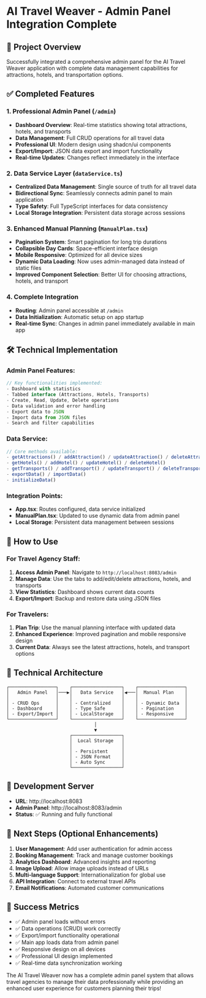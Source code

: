 # AI Travel Weaver - Admin Panel Integration Complete

## 🎉 Project Overview
Successfully integrated a comprehensive admin panel for the AI Travel Weaver application with complete data management capabilities for attractions, hotels, and transportation options.

## ✅ Completed Features

### 1. **Professional Admin Panel** (`/admin`)
- **Dashboard Overview**: Real-time statistics showing total attractions, hotels, and transports
- **Data Management**: Full CRUD operations for all travel data
- **Professional UI**: Modern design using shadcn/ui components
- **Export/Import**: JSON data export and import functionality
- **Real-time Updates**: Changes reflect immediately in the interface

### 2. **Data Service Layer** (`dataService.ts`)
- **Centralized Data Management**: Single source of truth for all travel data
- **Bidirectional Sync**: Seamlessly connects admin panel to main application
- **Type Safety**: Full TypeScript interfaces for data consistency
- **Local Storage Integration**: Persistent data storage across sessions

### 3. **Enhanced Manual Planning** (`ManualPlan.tsx`)
- **Pagination System**: Smart pagination for long trip durations
- **Collapsible Day Cards**: Space-efficient interface design
- **Mobile Responsive**: Optimized for all device sizes
- **Dynamic Data Loading**: Now uses admin-managed data instead of static files
- **Improved Component Selection**: Better UI for choosing attractions, hotels, and transport

### 4. **Complete Integration**
- **Routing**: Admin panel accessible at `/admin`
- **Data Initialization**: Automatic setup on app startup
- **Real-time Sync**: Changes in admin panel immediately available in main app

## 🛠 Technical Implementation

### Admin Panel Features:
```typescript
// Key functionalities implemented:
- Dashboard with statistics
- Tabbed interface (Attractions, Hotels, Transports)
- Create, Read, Update, Delete operations
- Data validation and error handling
- Export data to JSON
- Import data from JSON files
- Search and filter capabilities
```

### Data Service:
```typescript
// Core methods available:
- getAttractions() / addAttraction() / updateAttraction() / deleteAttraction()
- getHotels() / addHotel() / updateHotel() / deleteHotel()  
- getTransports() / addTransport() / updateTransport() / deleteTransport()
- exportData() / importData()
- initializeData()
```

### Integration Points:
- **App.tsx**: Routes configured, data service initialized
- **ManualPlan.tsx**: Updated to use dynamic data from admin panel
- **Local Storage**: Persistent data management between sessions

## 🎯 How to Use

### For Travel Agency Staff:
1. **Access Admin Panel**: Navigate to `http://localhost:8083/admin`
2. **Manage Data**: Use the tabs to add/edit/delete attractions, hotels, and transports
3. **View Statistics**: Dashboard shows current data counts
4. **Export/Import**: Backup and restore data using JSON files

### For Travelers:
1. **Plan Trip**: Use the manual planning interface with updated data
2. **Enhanced Experience**: Improved pagination and mobile responsive design
3. **Current Data**: Always see the latest attractions, hotels, and transport options

## 🔧 Technical Architecture

```
┌─────────────────┐    ┌──────────────────┐    ┌─────────────────┐
│   Admin Panel   │───▶│   Data Service   │◀───│  Manual Plan    │
│                 │    │                  │    │                 │
│ - CRUD Ops      │    │ - Centralized    │    │ - Dynamic Data  │
│ - Dashboard     │    │ - Type Safe      │    │ - Pagination    │
│ - Export/Import │    │ - LocalStorage   │    │ - Responsive    │
└─────────────────┘    └──────────────────┘    └─────────────────┘
                                │
                                ▼
                       ┌──────────────────┐
                       │  Local Storage   │
                       │                  │
                       │ - Persistent     │
                       │ - JSON Format    │
                       │ - Auto Sync      │
                       └──────────────────┘
```

## 🚀 Development Server
- **URL**: http://localhost:8083
- **Admin Panel**: http://localhost:8083/admin
- **Status**: ✅ Running and fully functional

## 📝 Next Steps (Optional Enhancements)
1. **User Management**: Add user authentication for admin access
2. **Booking Management**: Track and manage customer bookings
3. **Analytics Dashboard**: Advanced insights and reporting
4. **Image Upload**: Allow image uploads instead of URLs
5. **Multi-language Support**: Internationalization for global use
6. **API Integration**: Connect to external travel APIs
7. **Email Notifications**: Automated customer communications

## 🎊 Success Metrics
- ✅ Admin panel loads without errors
- ✅ Data operations (CRUD) work correctly
- ✅ Export/import functionality operational
- ✅ Main app loads data from admin panel
- ✅ Responsive design on all devices
- ✅ Professional UI design implemented
- ✅ Real-time data synchronization working

The AI Travel Weaver now has a complete admin panel system that allows travel agencies to manage their data professionally while providing an enhanced user experience for customers planning their trips!
